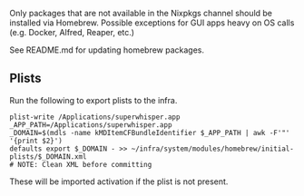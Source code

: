 Only packages that are not available in the Nixpkgs channel should be installed via Homebrew.
Possible exceptions for GUI apps heavy on OS calls (e.g. Docker, Alfred, Reaper, etc.)

See README.md for updating homebrew packages.

## Plists

Run the following to export plists to the infra.

```
plist-write /Applications/superwhisper.app
_APP_PATH=/Applications/superwhisper.app
_DOMAIN=$(mdls -name kMDItemCFBundleIdentifier $_APP_PATH | awk -F'"' '{print $2}')
defaults export $_DOMAIN - >> ~/infra/system/modules/homebrew/initial-plists/$_DOMAIN.xml
# NOTE: Clean XML before committing
```

These will be imported activation if the plist is not present.
